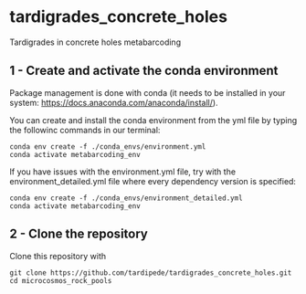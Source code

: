 # tardigrades_concrete_holes
Tardigrades in concrete holes metabarcoding

## 1 - Create and activate the conda environment

Package management is done with conda (it needs to be installed in your system: https://docs.anaconda.com/anaconda/install/).  

You can create and install the conda environment from the yml file by typing the followinc commands in our terminal:
```
conda env create -f ./conda_envs/environment.yml
conda activate metabarcoding_env
```

If you have issues with the environment.yml file, try with the environment_detailed.yml file where every dependency version is specified:
```
conda env create -f ./conda_envs/environment_detailed.yml
conda activate metabarcoding_env
```

## 2 - Clone the repository
Clone this repository with
```
git clone https://github.com/tardipede/tardigrades_concrete_holes.git
cd microcosmos_rock_pools
```
